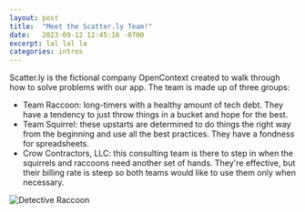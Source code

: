 ```yaml
---
layout: post
title:  "Meet the Scatter.ly Team!"
date:   2023-09-12 12:45:16 -0700
excerpt: lal lal la
categories: intros
---
```


Scatter.ly is the fictional company OpenContext created to walk through how to solve problems with our app. The team is made up of three groups:

- Team Raccoon: long-timers with a healthy amount of tech debt. They have a tendency to just throw things in a bucket and hope for the best.
- Team Squirrel: these upstarts are determined to do things the right way from the beginning and use all the best practices. They have a fondness for spreadsheets.
- Crow Contractors, LLC: this consulting team is there to step in when the squirrels and raccoons need another set of hands. They're effective, but their billing rate is steep so both teams would like to use them only when necessary.

![Detective Raccoon](/assets/img/detective%20racoon.jpg)